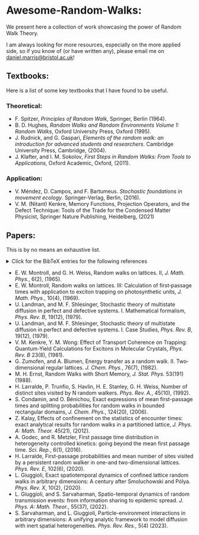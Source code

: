 # Awesome-Random-Walks:
We present here a collection of work showcasing the power of Random Walk Theory. 

I am always looking for more resources, especially on the more applied side, so if you know of (or have written any), please email me on daniel.marris@bristol.ac.uk!

## Textbooks:
Here is a list of some key textbooks that I have found to be useful.
### Theoretical:
+ F. Spitzer, *Principles of Random Walk*, Springer, Berlin (1964).
+ B. D. Hughes, *Random Walks and Random Environments Volume 1: Random Walks*, Oxford University Press, Oxford (1995).
+ J. Rudnick, and G. Gaspari, *Elements of the random walk: an introduction for advanced students and researchers*. Cambridge University Press, Cambridge, (2004).
+ J. Klafter, and I. M. Sokolov, *First Steps in Random Walks: From Tools to Applications*, Oxford Academic, Oxford, (2011).

### Application:
+ V. Méndez, D. Campos, and F. Bartumeus. *Stochastic foundations in movement ecology*. Springer-Verlag, Berlin, (2016).
+ V. M. (Nitant) Kenkre, Memory Functions, Projection Operators, and the Defect Technique: Tools of the Trade for the Condensed Matter Physicist, Springer Nature Publishing, Heidelberg, (2021)

## Papers: 
This is by no means an exhaustive list.

<details>
<summary>Click for the BibTeX entries for the following references</summary>
<br>
@article{montroll1965random,<br>
&nbsp;&nbsp;&nbsp; title={Random walks on lattices. II}, <br>
&nbsp;&nbsp;&nbsp; author={Montroll, Elliott W and Weiss, George H},<br>
&nbsp;&nbsp;&nbsp; journal={Journal of Mathematical Physics},<br>
&nbsp;&nbsp;&nbsp; volume={6},<br>
&nbsp;&nbsp;&nbsp; number={2},<br>
&nbsp;&nbsp;&nbsp; pages={167--181},<br>
&nbsp;&nbsp;&nbsp; year={1965},<br>
&nbsp;&nbsp;&nbsp; publisher={American Institute of Physics}<br>
}

@article{montroll1969random,<br>
&nbsp;&nbsp;&nbsp; title={Random walks on lattices. III. Calculation of first-passage times with application to exciton trapping on photosynthetic units},<br>
&nbsp;&nbsp;&nbsp; author={Montroll, Elliott W},<br>
&nbsp;&nbsp;&nbsp; journal={Journal of Mathematical Physics},<br>
&nbsp;&nbsp;&nbsp; volume={10},<br>
&nbsp;&nbsp;&nbsp; number={4},<br>
&nbsp;&nbsp;&nbsp; pages={753--765},<br>
&nbsp;&nbsp;&nbsp; year={1969},<br>
&nbsp;&nbsp;&nbsp; publisher={American Institute of Physics} }<br>
}

@article{landman1979stochastic,<br>
&nbsp;&nbsp;&nbsp; title={Stochastic theory of multistate diffusion in perfect and defective systems. I. Mathematical formalism},<br>
&nbsp;&nbsp;&nbsp; author={Landman, Uzi and Shlesinger, Michael F},<br>
&nbsp;&nbsp;&nbsp; journal={Physical Review B},<br>
&nbsp;&nbsp;&nbsp; volume={19},<br>
&nbsp;&nbsp;&nbsp; number={12},<br>
&nbsp;&nbsp;&nbsp; pages={6207},<br>
&nbsp;&nbsp;&nbsp; year={1979},<br>
&nbsp;&nbsp;&nbsp; publisher={APS}<br>
}

@article{kenkre1981effect,<br>
&nbsp;&nbsp;&nbsp; title={Effect of transport coherence on trapping: Quantum-yield calculations for excitons in molecular crystals},<br>
&nbsp;&nbsp;&nbsp; author={Kenkre, VM and Wong, YM},<br>      
&nbsp;&nbsp;&nbsp; journal={Physical Review B},<br>
&nbsp;&nbsp;&nbsp; volume={23},<br>
&nbsp;&nbsp;&nbsp; number={8},<br>
&nbsp;&nbsp;&nbsp; pages={3748},<br>
&nbsp;&nbsp;&nbsp; year={1981},<br>
&nbsp;&nbsp;&nbsp; publisher={APS}<br>
}

@article{zumofen1982energy,<br>
&nbsp;&nbsp;&nbsp; title={Energy transfer as a random walk. II. Two-dimensional regular lattices},<br>
&nbsp;&nbsp;&nbsp; author={Zumofen, Gert and Blumen, Alexander},<br>
&nbsp;&nbsp;&nbsp; journal={The Journal of Chemical Physics},<br>
&nbsp;&nbsp;&nbsp; volume={76},<br>
&nbsp;&nbsp;&nbsp; number={7},<br>
&nbsp;&nbsp;&nbsp; pages={3713--3731},<br>
&nbsp;&nbsp;&nbsp; year={1982},<br>
&nbsp;&nbsp;&nbsp; publisher={American Institute of Physics}<br>
}

@article{ernst1988random,<br>
&nbsp;&nbsp;&nbsp; title={Random walks with short memory},<br>&nbsp;&nbsp;&nbsp; author={Ernst, Matthieu H},<br>
&nbsp;&nbsp;&nbsp; journal={Journal of statistical physics},<br>
&nbsp;&nbsp;&nbsp; volume={53},<br>
&nbsp;&nbsp;&nbsp; pages={191--201},<br>
&nbsp;&nbsp;&nbsp; year={1988},<br>
&nbsp;&nbsp;&nbsp; <br>
&nbsp;&nbsp;&nbsp; publisher={Springer}<br>
}

@article{larralde1992number,<br>
&nbsp;&nbsp;&nbsp; title={Number of distinct sites visited by 
N random walkers},<br>
&nbsp;&nbsp;&nbsp; author={Larralde, Hernan and Trunfio, Paul 
and Havlin, Shlomo and Stanley, H Eugene and Weiss, George H},<br>
&nbsp;&nbsp;&nbsp; journal={Physical Review A},<br>
&nbsp;&nbsp;&nbsp; volume={45},<br>
&nbsp;&nbsp;&nbsp; number={10},<br>
&nbsp;&nbsp;&nbsp; pages={7128},<br>
&nbsp;&nbsp;&nbsp; year={1992},<br>
&nbsp;&nbsp;&nbsp; publisher={APS}<br>
}

@article{condamin2006exact,
  
  title={Exact expressions of mean first-passage times and splitting probabilities for random walks in bounded rectangular domains},
  
  author={Condamin, S and B{\'e}nichou, O},
  
  journal={The Journal of chemical physics},
  
  volume={124},
  
  number={20},
  
  pages={206103},
  
  year={2006},
  
  publisher={American Institute of Physics}
}

@article{kalay2012effects,

  title={Effects of confinement on the statistics of encounter times: exact analytical results for random walks in a partitioned lattice},
  
  author={Kalay, Ziya},
  
  journal={Journal of Physics A: Mathematical and Theoretical},
  
  volume={45},
  
  number={21},
  
  pages={215001},
  
  year={2012},
  
  publisher={IOP Publishing}
}


</details>

+ E. W. Montroll, and G. H. Weiss, Random walks on lattices. II, *J. Math. Phys.*, 6(2), (1965).
+ E. W. Montroll, Random walks on lattices. III: Calculation of first‐passage times with application to exciton trapping on photosynthetic units, *J. Math. Phys.*, 10(4), (1969).
+ U. Landman, and M. F. Shlesinger, Stochastic theory of multistate diffusion in perfect and defective systems. I. Mathematical formalism, *Phys. Rev. B*, 19(12), (1979).
+ U. Landman, and M. F. Shlesinger, Stochastic theory of multistate diffusion in perfect and defective systems. I. Case Studies, *Phys. Rev. B*, 19(12), (1979).
+ V. M. Kenkre, Y. M. Wong: Effect of Transport Coherence on Trapping: Quantum-Yield Calculations for Excitons in Molecular Crystals, *Phys. Rev. B* 23(8), (1981).
+ G. Zumofen, and A. Blumen, Energy transfer as a random walk. II. Two‐dimensional regular lattices. *J. Chem. Phys.*, 76(7), (1982).
+ M. H. Ernst, Random Walks with Short Memory, *J. Stat. Phys.* 53(191) (1988).
+ H. Larralde, P. Trunfio, S. Havlin, H. E. Stanley, G. H. Weiss, Number of distinct sites visited by N random walkers. *Phys. Rev. A.*, 45(10), (1992).
+ S. Condamin, and O. Bénichou, Exact expressions of mean first-passage times and splitting probabilities for random walks in bounded rectangular domains, *J. Chem. Phys.*, 124(20), (2006).
+ Z. Kalay, Effects of confinement on the statistics of encounter times: exact analytical results for random walks in a partitioned lattice, *J. Phys. A: Math. Theor.* 45(21), (2012).
+ A. Godec, and R. Metzler, First passage time distribution in heterogeneity controlled kinetics: going beyond the mean first passage time. *Sci. Rep.*, 6(1), (2016).
+ H. Larralde, First-passage probabilities and mean number of sites visited by a persistent random walker in one-and two-dimensional lattices. *Phys. Rev. E*, 102(6),  (2020). 
+ L. Giuggioli, Exact spatiotemporal dynamics of confined lattice random walks in arbitrary dimensions: A century after Smoluchowski and Pólya. *Phys. Rev. X*, 10(2), (2020). 
+ L. Giuggioli, and S. Sarvaharman, Spatio-temporal dynamics of random transmission events: from information sharing to epidemic spread. *J. Phys. A: Math. Theor.*, 55(37), (2022).
+ S. Sarvaharman, and L. Giuggioli, Particle-environment interactions in arbitrary dimensions: A unifying analytic framework to model diffusion with inert spatial heterogeneities. *Phys. Rev. Res.*, 5(4) (2023).
